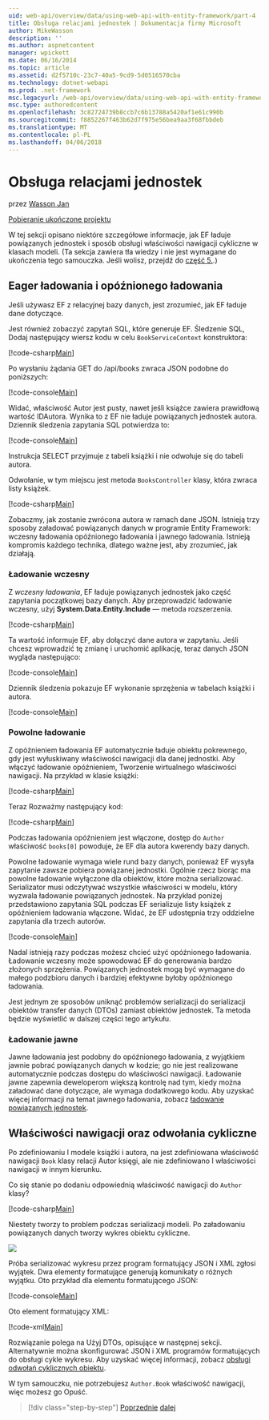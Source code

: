 ```yaml
---
uid: web-api/overview/data/using-web-api-with-entity-framework/part-4
title: Obsługa relacjami jednostek | Dokumentacja firmy Microsoft
author: MikeWasson
description: ''
ms.author: aspnetcontent
manager: wpickett
ms.date: 06/16/2014
ms.topic: article
ms.assetid: d2f5710c-23c7-40a5-9cd9-5d0516570cba
ms.technology: dotnet-webapi
ms.prod: .net-framework
msc.legacyurl: /web-api/overview/data/using-web-api-with-entity-framework/part-4
msc.type: authoredcontent
ms.openlocfilehash: 3c82724739b8ccb7c6b13788a5420af1e61c990b
ms.sourcegitcommit: f8852267f463b62d7f975e56bea9aa3f68fbbdeb
ms.translationtype: MT
ms.contentlocale: pl-PL
ms.lasthandoff: 04/06/2018
---
```

<a name="handling-entity-relations"></a>Obsługa relacjami jednostek
====================
przez [Wasson Jan](https://github.com/MikeWasson)

[Pobieranie ukończone projektu](https://github.com/MikeWasson/BookService)

W tej sekcji opisano niektóre szczegółowe informacje, jak EF ładuje powiązanych jednostek i sposób obsługi właściwości nawigacji cykliczne w klasach modeli. (Ta sekcja zawiera tła wiedzy i nie jest wymagane do ukończenia tego samouczka. Jeśli wolisz, przejdź do [część 5.](part-5.md).)

## <a name="eager-loading-versus-lazy-loading"></a>Eager ładowania i opóźnionego ładowania

Jeśli używasz EF z relacyjnej bazy danych, jest zrozumieć, jak EF ładuje dane dotyczące.

Jest również zobaczyć zapytań SQL, które generuje EF. Śledzenie SQL, Dodaj następujący wiersz kodu w celu `BookServiceContext` konstruktora:

[!code-csharp[Main](part-4/samples/sample1.cs)]

Po wysłaniu żądania GET do /api/books zwraca JSON podobne do poniższych:

[!code-console[Main](part-4/samples/sample2.cmd)]

Widać, właściwość Autor jest pusty, nawet jeśli książce zawiera prawidłową wartość IDAutora. Wynika to z EF nie ładuje powiązanych jednostek autora. Dziennik śledzenia zapytania SQL potwierdza to:

[!code-console[Main](part-4/samples/sample3.sql)]

Instrukcja SELECT przyjmuje z tabeli książki i nie odwołuje się do tabeli autora.

Odwołanie, w tym miejscu jest metoda `BooksController` klasy, która zwraca listy książek.

[!code-csharp[Main](part-4/samples/sample4.cs)]

Zobaczmy, jak zostanie zwrócona autora w ramach dane JSON. Istnieją trzy sposoby załadować powiązanych danych w programie Entity Framework: wczesny ładowania opóźnionego ładowania i jawnego ładowania. Istnieją kompromis każdego technika, dlatego ważne jest, aby zrozumieć, jak działają.

### <a name="eager-loading"></a>Ładowanie wczesny

Z *wczesny ładowania*, EF ładuje powiązanych jednostek jako część zapytania początkowej bazy danych. Aby przeprowadzić ładowanie wczesny, użyj **System.Data.Entity.Include** — metoda rozszerzenia.

[!code-csharp[Main](part-4/samples/sample5.cs)]

Ta wartość informuje EF, aby dołączyć dane autora w zapytaniu. Jeśli chcesz wprowadzić tę zmianę i uruchomić aplikację, teraz danych JSON wygląda następująco:

[!code-console[Main](part-4/samples/sample6.cmd)]

Dziennik śledzenia pokazuje EF wykonanie sprzężenia w tabelach książki i autora.

[!code-console[Main](part-4/samples/sample7.cmd)]

### <a name="lazy-loading"></a>Powolne ładowanie

Z opóźnieniem ładowania EF automatycznie ładuje obiektu pokrewnego, gdy jest wyłuskiwany właściwości nawigacji dla danej jednostki. Aby włączyć ładowanie opóźnieniem, Tworzenie wirtualnego właściwości nawigacji. Na przykład w klasie książki:

[!code-csharp[Main](part-4/samples/sample8.cs?highlight=6)]

Teraz Rozważmy następujący kod:

[!code-csharp[Main](part-4/samples/sample9.cs)]

Podczas ładowania opóźnieniem jest włączone, dostęp do `Author` właściwość `books[0]` powoduje, że EF dla autora kwerendy bazy danych.

Powolne ładowanie wymaga wiele rund bazy danych, ponieważ EF wysyła zapytanie zawsze pobiera powiązanej jednostki. Ogólnie rzecz biorąc ma powolne ładowanie wyłączone dla obiektów, które można serializować. Serializator musi odczytywać wszystkie właściwości w modelu, który wyzwala ładowanie powiązanych jednostek. Na przykład poniżej przedstawiono zapytania SQL podczas EF serializuje listy książek z opóźnieniem ładowania włączone. Widać, że EF udostępnia trzy oddzielne zapytania dla trzech autorów.

[!code-console[Main](part-4/samples/sample10.sql)]

Nadal istnieją razy podczas możesz chcieć użyć opóźnionego ładowania. Ładowanie wczesny może spowodować EF do generowania bardzo złożonych sprzężenia. Powiązanych jednostek mogą być wymagane do małego podzbioru danych i bardziej efektywne byłoby opóźnionego ładowania.

Jest jednym ze sposobów uniknąć problemów serializacji do serializacji obiektów transfer danych (DTOs) zamiast obiektów jednostek. Ta metoda będzie wyświetlić w dalszej części tego artykułu.

### <a name="explicit-loading"></a>Ładowanie jawne

Jawne ładowania jest podobny do opóźnionego ładowania, z wyjątkiem jawnie pobrać powiązanych danych w kodzie; go nie jest realizowane automatycznie podczas dostępu do właściwości nawigacji. Ładowanie jawne zapewnia deweloperom większą kontrolę nad tym, kiedy można załadować dane dotyczące, ale wymaga dodatkowego kodu. Aby uzyskać więcej informacji na temat jawnego ładowania, zobacz [ładowanie powiązanych jednostek](https://msdn.microsoft.com/data/jj574232#explicit).

## <a name="navigation-properties-and-circular-references"></a>Właściwości nawigacji oraz odwołania cykliczne

Po zdefiniowaniu I modele książki i autora, na jest zdefiniowana właściwość nawigacji `Book` klasy relacji Autor księgi, ale nie zdefiniowano I właściwości nawigacji w innym kierunku.

Co się stanie po dodaniu odpowiednią właściwość nawigacji do `Author` klasy?

[!code-csharp[Main](part-4/samples/sample11.cs?highlight=7)]

Niestety tworzy to problem podczas serializacji modeli. Po załadowaniu powiązanych danych tworzy wykres obiektu cykliczne.

![](part-4/_static/image1.png)

Próba serializować wykresu przez program formatujący JSON i XML zgłosi wyjątek. Dwa elementy formatujące generują komunikaty o różnych wyjątku. Oto przykład dla elementu formatującego JSON:

[!code-console[Main](part-4/samples/sample12.cmd)]

Oto element formatujący XML:

[!code-xml[Main](part-4/samples/sample13.xml)]

Rozwiązanie polega na Użyj DTOs, opisujące w następnej sekcji. Alternatywnie można skonfigurować JSON i XML programów formatujących do obsługi cykle wykresu. Aby uzyskać więcej informacji, zobacz [obsługi odwołań cyklicznych obiektu](../../formats-and-model-binding/json-and-xml-serialization.md#handling_circular_object_references).

W tym samouczku, nie potrzebujesz `Author.Book` właściwość nawigacji, więc możesz go Opuść.

> [!div class="step-by-step"]
> [Poprzednie](part-3.md)
> [dalej](part-5.md)
